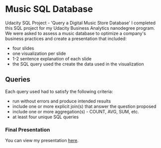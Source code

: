 # Music SQL Database
 Udacity SQL Project - 'Query a Digital Music Store Database'
I completed this SQL project for my Udacity Business Analytics nanodegree program. We were asked to assess a music database to optimize a company's business practices and create a presentation that included:
* four slides
* one visualization per slide
* 1-2 sentence explanation of each slide
* the SQL query used the create the data used in the visualization

## Queries
Each query used had to satisfy the following criteria:
* run without errors and produce intended results
* include one or more explicit join(s) that answer the question proposed
* include one or more aggregation(s) - COUNT, AVG, SUM, etc.
* at least four unique SQL queries

### Final Presentation
You can view my presentation [here](https://github.com/storiesbymai/Music-SQL-Database/blob/main/Maya_Caldwell_BAND_project3.zip).
